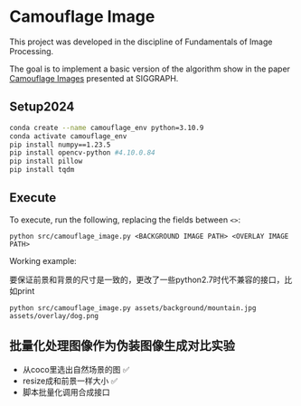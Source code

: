# Camouflage Image

This project was developed in the discipline of Fundamentals of Image Processing.

The goal is to implement a basic version of the algorithm show in the paper [Camouflage Images](http://www.graphics.stanford.edu/~niloy/research/camouflage/camouflage_images_sig_10.html) presented at SIGGRAPH.

## Setup2024

```bash
conda create --name camouflage_env python=3.10.9
conda activate camouflage_env
pip install numpy==1.23.5
pip install opencv-python #4.10.0.84
pip install pillow
pip install tqdm
```

## Execute

To execute, run the following, replacing the fields between `<>`:

```
python src/camouflage_image.py <BACKGROUND IMAGE PATH> <OVERLAY IMAGE PATH>
```

Working example:

要保证前景和背景的尺寸是一致的，更改了一些python2.7时代不兼容的接口，比如print
```
python src/camouflage_image.py assets/background/mountain.jpg assets/overlay/dog.png
```

## 批量化处理图像作为伪装图像生成对比实验
- 从coco里选出自然场景的图 ✅
- resize成和前景一样大小 ✅
- 脚本批量化调用合成接口